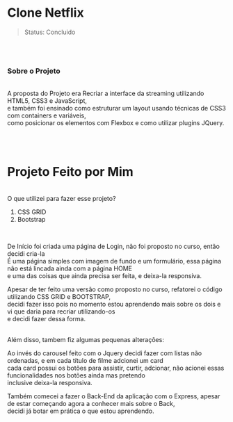<h1>Clone Netflix</h1>

> Status: Concluido
<br>
<br> 

### Sobre o Projeto
<br>
<span> A proposta do Projeto era Recriar a interface da streaming utilizando HTML5, CSS3 e JavaScript, <br> e também foi ensinado como estruturar um layout usando técnicas de CSS3 com containers e variáveis, <br> como posicionar os elementos com Flexbox e como utilizar plugins JQuery.</span>

<br> <br>

<h1> Projeto Feito por Mim </h1>
<br>
<span>O que utilizei para fazer esse projeto?</span> 
<br> 
<ol>
  <li>CSS GRID</li>
  <li>Bootstrap</li>
</ol>
<br>

<p>
  De Início foi criada uma página de Login, não foi proposto no curso, então decidi cria-la<br>
  É uma página simples com imagem de fundo e um formulário, essa página não está lincada ainda com a página HOME <br>
  e uma das coisas que ainda precisa ser feita, e deixa-la responsiva.
</p>
<p>
  Apesar de ter feito uma versão como proposto no curso, refatorei o código utilizando CSS GRID e BOOTSTRAP, <br>
  decidi fazer isso pois no momento estou aprendendo mais sobre os dois e vi que daria para recriar utilizando-os <br>
  e decidi fazer dessa forma.
</p>
<br>
<span>
  Além disso, tambem fiz algumas pequenas alterações:
</span> 
<br>
<p>
  Ao invés do carousel feito com o Jquery decidi fazer com listas não ordenadas, e em cada título de filme adcionei um card <br>
  cada card possui os botões para assistir, curtir, adcionar, não acionei essas funcionalidades nos botões ainda mas pretendo <br>
  inclusive deixa-la responsiva.
</p>
<p>
  Também comecei a fazer o Back-End da aplicação com o Express, apesar de estar começando agora a conhecer mais sobre o Back, <br>
  decidi já botar em prática o que estou aprendendo.
</p>

  



